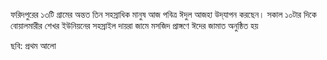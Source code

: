 ফরিদপুরের ১৩টি গ্রামের অন্তত তিন সহস্রাধিক মানুষ আজ পবিত্র ঈদুল আজহা উদ্‌যাপন করছেন। সকাল ১০টার দিকে বোয়ালমারীর শেখর ইউনিয়নের সহস্রাইল দায়রা জামে মসজিদ প্রাঙ্গণে ঈদের জামাত অনুষ্ঠিত হয়

ছবি: প্রথম আলো
